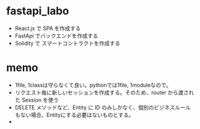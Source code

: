 # fastapi_labo

* React.js で SPA を作成する
* FastApi でバックエンドを作成する
* Solidity で スマートコントラクトを作成する

# memo
* 1file, 1classは守らなくて良い。pythonでは1file, 1moduleなので。
* リクエスト毎に新しいセッションを作成する。そのため、router から渡された Session を使う
* DELETE メソッドなど、Entity に ID のみしかなく、個別のビジネスルールもない場合、Entityにする必要はないものとする。
* 
